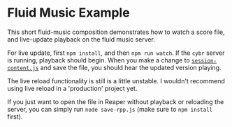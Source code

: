 # Fluid Music Example

This short fluid-music composition demonstrates how to watch a score file, and live-update playback on the fluid music server. 

For live update, first `npm install`, and then `npm run watch`. If the `cybr` server is running, playback should begin. When you make a change to [`session-content.js`](https://github.com/fluid-music/example/blob/main/session-content.js) and save the file, you should hear the updated version playing.

The live reload functionality is still is a little unstable. I wouldn't recommend using live reload in a 'production' project yet.

If you just want to open the file in Reaper without playback or reloading the server, you can simply run `node save-rpp.js` (make sure to `npm install` first).
